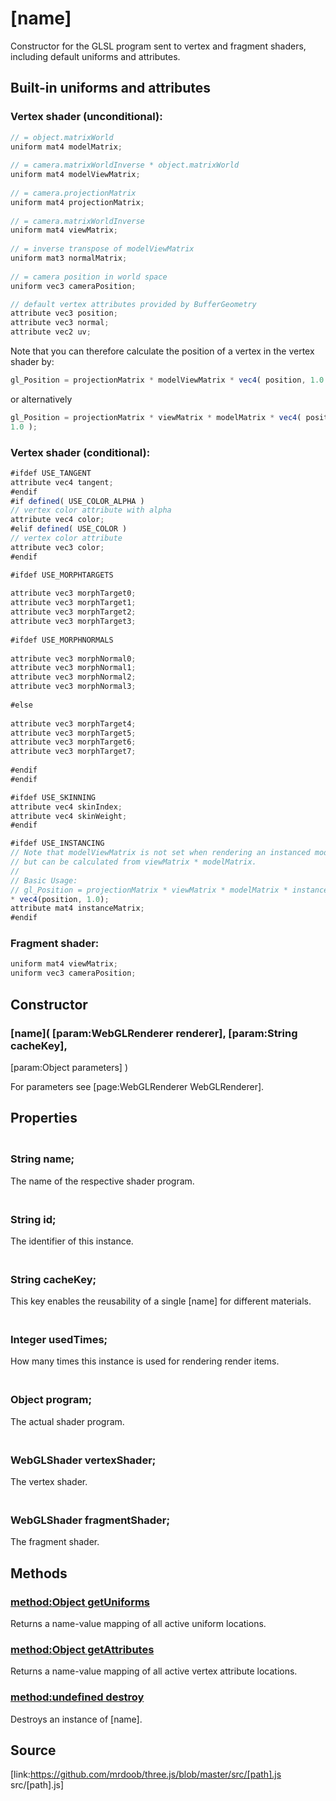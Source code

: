 # [name]

Constructor for the GLSL program sent to vertex and fragment shaders,
including default uniforms and attributes.

## Built-in uniforms and attributes

### Vertex shader (unconditional):

  
```ts  
// = object.matrixWorld  
uniform mat4 modelMatrix;  
  
// = camera.matrixWorldInverse * object.matrixWorld  
uniform mat4 modelViewMatrix;  
  
// = camera.projectionMatrix  
uniform mat4 projectionMatrix;  
  
// = camera.matrixWorldInverse  
uniform mat4 viewMatrix;  
  
// = inverse transpose of modelViewMatrix  
uniform mat3 normalMatrix;  
  
// = camera position in world space  
uniform vec3 cameraPosition;  
```  
  
```ts  
// default vertex attributes provided by BufferGeometry  
attribute vec3 position;  
attribute vec3 normal;  
attribute vec2 uv;  
```  

Note that you can therefore calculate the position of a vertex in the vertex
shader by:  
```ts  
gl_Position = projectionMatrix * modelViewMatrix * vec4( position, 1.0 );  
```  
or alternatively  
```ts  
gl_Position = projectionMatrix * viewMatrix * modelMatrix * vec4( position,
1.0 );  
```  

### Vertex shader (conditional):

  
```ts  
#ifdef USE_TANGENT  
attribute vec4 tangent;  
#endif  
#if defined( USE_COLOR_ALPHA )  
// vertex color attribute with alpha  
attribute vec4 color;  
#elif defined( USE_COLOR )  
// vertex color attribute  
attribute vec3 color;  
#endif  
```  
  
```ts  
#ifdef USE_MORPHTARGETS  
  
attribute vec3 morphTarget0;  
attribute vec3 morphTarget1;  
attribute vec3 morphTarget2;  
attribute vec3 morphTarget3;  
  
#ifdef USE_MORPHNORMALS  
  
attribute vec3 morphNormal0;  
attribute vec3 morphNormal1;  
attribute vec3 morphNormal2;  
attribute vec3 morphNormal3;  
  
#else  
  
attribute vec3 morphTarget4;  
attribute vec3 morphTarget5;  
attribute vec3 morphTarget6;  
attribute vec3 morphTarget7;  
  
#endif  
#endif  
```  
  
```ts  
#ifdef USE_SKINNING  
attribute vec4 skinIndex;  
attribute vec4 skinWeight;  
#endif  
```  
  
```ts  
#ifdef USE_INSTANCING  
// Note that modelViewMatrix is not set when rendering an instanced model,  
// but can be calculated from viewMatrix * modelMatrix.  
//  
// Basic Usage:  
// gl_Position = projectionMatrix * viewMatrix * modelMatrix * instanceMatrix
* vec4(position, 1.0);  
attribute mat4 instanceMatrix;  
#endif  
```  

### Fragment shader:

  
```ts  
uniform mat4 viewMatrix;  
uniform vec3 cameraPosition;  
```  

## Constructor

### [name]( [param:WebGLRenderer renderer], [param:String cacheKey],
[param:Object parameters] )

For parameters see [page:WebGLRenderer WebGLRenderer].

## Properties

### <br/> String name; <br/>

The name of the respective shader program.

### <br/> String id; <br/>

The identifier of this instance.

### <br/> String cacheKey; <br/>

This key enables the reusability of a single [name] for different materials.

### <br/> Integer usedTimes; <br/>

How many times this instance is used for rendering render items.

### <br/> Object program; <br/>

The actual shader program.

### <br/> WebGLShader vertexShader; <br/>

The vertex shader.

### <br/> WebGLShader fragmentShader; <br/>

The fragment shader.

## Methods

### [method:Object getUniforms]()

Returns a name-value mapping of all active uniform locations.

### [method:Object getAttributes]()

Returns a name-value mapping of all active vertex attribute locations.

### [method:undefined destroy]()

Destroys an instance of [name].

## Source

[link:https://github.com/mrdoob/three.js/blob/master/src/[path].js
src/[path].js]

